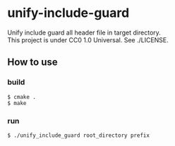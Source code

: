 # unify-include-guard

Unify include guard all header file in target directory.  
This project is under CC0 1.0 Universal. See ./LICENSE.

## How to use

### build

```
$ cmake .
$ make
```

### run

```
$ ./unify_include_guard root_directory prefix
```
